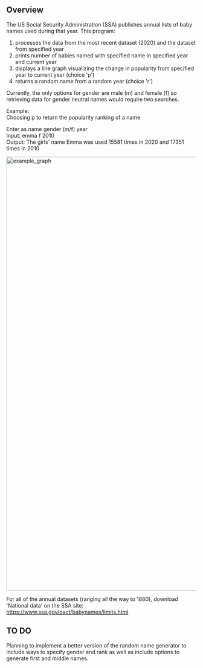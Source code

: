 ## Overview
The US Social Security Administration (SSA) publishes annual lists of baby names used during that year. This program:
1. processes the data from the most recent dataset (2020) and the dataset from specified year
2. prints number of babies named with specified name in specified year and current year
3. displays a line graph visualizing the change in popularity from specified year to current year (choice 'p')
4. returns a random name from a random year (choice 'r')

Currently, the only options for gender are male (m) and female (f) so retrieving data for gender neutral names would require two searches.

Example:\
Choosing p to return the popularity ranking of a name

Enter as name gender (m/f) year\
Input: emma f 2010\
Output: The girls' name Emma was used 15581 times in 2020 and 17351 times in 2010

<img width="1149" alt="example_graph" src="https://user-images.githubusercontent.com/55768135/123728282-027b6280-d861-11eb-8a3b-0a50c28ecad2.png">


For all of the annual datasets (ranging all the way to 1880), download 'National data' on the SSA site:  https://www.ssa.gov/oact/babynames/limits.html

## TO DO
Planning to implement a better version of the random name generator to include ways to specify gender and rank as well as include options to generate first and middle names.

